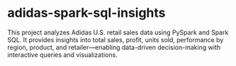 # adidas-spark-sql-insights
This project analyzes Adidas U.S. retail sales data using PySpark and Spark SQL. It provides insights into total sales, profit, units sold, performance by region, product, and retailer—enabling data-driven decision-making with interactive queries and visualizations.

